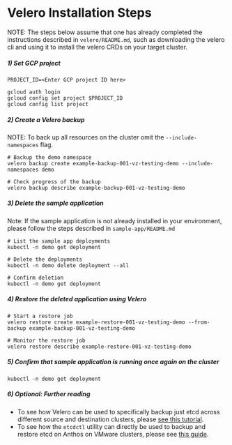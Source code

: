 # Velero Installation Steps

NOTE:  The steps below assume that one has already completed the instructions described in `velero/README.md`, such as downloading the velero cli and using it to install the velero CRDs on your target cluster. 

##### 1) Set GCP project
```
PROJECT_ID=<Enter GCP project ID here>

gcloud auth login
gcloud config set project $PROJECT_ID
gcloud config list project
```

##### 2) Create a Velero backup

NOTE: To back up all resources on the cluster omit the `--include-namespaces` flag.

```
# Backup the demo namespace
velero backup create example-backup-001-vz-testing-demo --include-namespaces demo

# Check progress of the backup
velero backup describe example-backup-001-vz-testing-demo
```

##### 3) Delete the sample application

Note: If the sample application is not already installed in your environment, please follow the steps described in `sample-app/README.md`
```
# List the sample app deployments
kubectl -n demo get deployment

# Delete the deployments
kubectl -n demo delete deployment --all

# Confirm deletion
kubectl -n demo get deployment
```

##### 4) Restore the deleted application using Velero

```
# Start a restore job
velero restore create example-restore-001-vz-testing-demo --from-backup example-backup-001-vz-testing-demo

# Monitor the restore job
velero restore describe example-restore-001-vz-testing-demo
```

##### 5) Confirm that sample application is running once again on the cluster

```
kubectl -n demo get deployment
```

##### 6) Optional: Further reading

- To see how Velero can be used to specifically backup just etcd across different source and destination clusters, please [see this tutorial](https://docs.bitnami.com/tutorials/backup-restore-data-etcd-kubernetes/).
- To see how the `etcdctl` utility can directly be used to backup and restore etcd on Anthos on VMware clusters, please see [this guide](https://cloud.google.com/anthos/clusters/docs/on-prem/1.6/how-to/backing-up). 